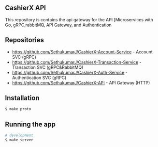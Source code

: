 ## CashierX API

This repository is contains the api gateway for the API
[Microservices with Go, gRPC,rabbitMQ, API Gateway, and Authentication 

## Repositories

- https://github.com/SethukumarJ/CashierX-Account-Service - Account SVC (gRPC)
- https://github.com/SethukumarJ/CashierX-Transaction-Service - Transaction SVC (gRPC&RabbitMQ)
- https://github.com/SethukumarJ/CashierX-Auth-Service - Authentication SVC (gRPC)
- https://github.com/SethukumarJ/CashierX-API - API Gateway (HTTP)

## Installation

```bash
$ make proto
```

## Running the app

```bash
# development
$ make server
```



